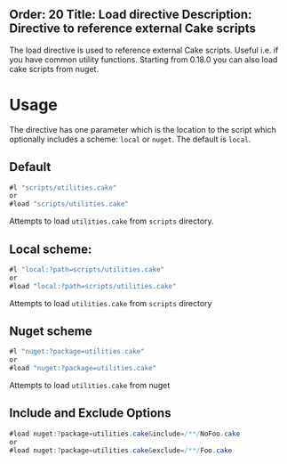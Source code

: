 Order: 20
Title: Load directive
Description: Directive to reference external Cake scripts
---

The load directive is used to reference external Cake scripts. Useful i.e. if you have common utility functions.
Starting from 0.18.0 you can also load cake scripts from nuget.

# Usage

The directive has one parameter which is the location to the script which optionally includes a scheme: `local` or `nuget`. The default is `local`.

## Default

```csharp
#l "scripts/utilities.cake"
or
#load "scripts/utilities.cake"
```
Attempts to load `utilities.cake` from `scripts` directory.

## Local scheme:

```csharp
#l "local:?path=scripts/utilities.cake"
or
#load "local:?path=scripts/utilities.cake"
```
Attempts to load `utilities.cake` from `scripts` directory

## Nuget scheme

```csharp
#l "nuget:?package=utilities.cake"
or
#load "nuget:?package=utilities.cake"
```
Attempts to load `utilities.cake` from nuget

## Include and Exclude Options

```csharp
#load nuget:?package=utilities.cake&include=/**/NoFoo.cake
or
#load nuget:?package=utilities.cake&exclude=/**/Foo.cake
```
